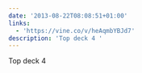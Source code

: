 ```yaml
---
date: '2013-08-22T08:08:51+01:00'
links:
  - 'https://vine.co/v/heAqmbYBJd7'
description: 'Top deck 4 '
---
```

Top deck 4 
